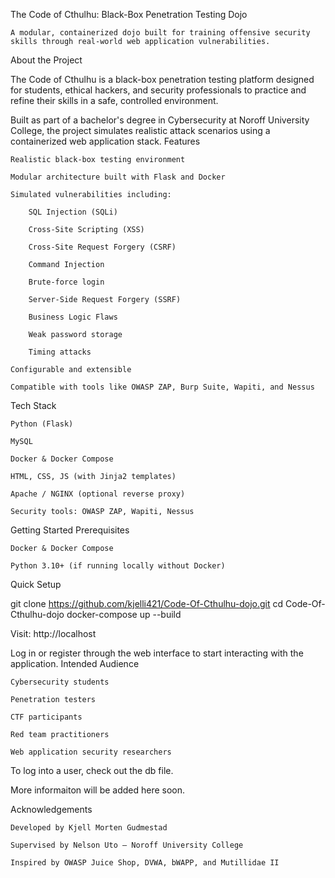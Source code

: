 The Code of Cthulhu: Black-Box Penetration Testing Dojo

    A modular, containerized dojo built for training offensive security skills through real-world web application vulnerabilities.

About the Project

The Code of Cthulhu is a black-box penetration testing platform designed for students, ethical hackers, and security professionals to practice and refine their skills in a safe, controlled environment.

Built as part of a bachelor's degree in Cybersecurity at Noroff University College, the project simulates realistic attack scenarios using a containerized web application stack.
Features

    Realistic black-box testing environment

    Modular architecture built with Flask and Docker

    Simulated vulnerabilities including:

        SQL Injection (SQLi)

        Cross-Site Scripting (XSS)

        Cross-Site Request Forgery (CSRF)

        Command Injection

        Brute-force login

        Server-Side Request Forgery (SSRF)

        Business Logic Flaws

        Weak password storage

        Timing attacks

    Configurable and extensible

    Compatible with tools like OWASP ZAP, Burp Suite, Wapiti, and Nessus

Tech Stack

    Python (Flask)

    MySQL

    Docker & Docker Compose

    HTML, CSS, JS (with Jinja2 templates)

    Apache / NGINX (optional reverse proxy)

    Security tools: OWASP ZAP, Wapiti, Nessus

Getting Started
Prerequisites

    Docker & Docker Compose

    Python 3.10+ (if running locally without Docker)

Quick Setup

git clone https://github.com/kjelli421/Code-Of-Cthulhu-dojo.git
cd Code-Of-Cthulhu-dojo
docker-compose up --build

Visit: http://localhost

Log in or register through the web interface to start interacting with the application.
Intended Audience

    Cybersecurity students

    Penetration testers

    CTF participants

    Red team practitioners

    Web application security researchers

To log into a user, check out the db file. 

More informaiton will be added here soon.

Acknowledgements

    Developed by Kjell Morten Gudmestad

    Supervised by Nelson Uto — Noroff University College

    Inspired by OWASP Juice Shop, DVWA, bWAPP, and Mutillidae II
